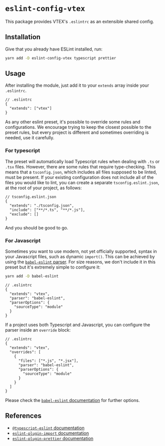 # `eslint-config-vtex`

This package provides VTEX's `.eslintrc` as an extensible shared config.

## Installation

Give that you already have ESLint installed, run:

```bash
yarn add -D eslint-config-vtex typescript prettier
```

## Usage

After installing the module, just add it to your `extends` array inside your `.eslintrc`.

```jsonc
// .eslintrc
{
  "extends": ["vtex"]
}
```

As any other eslint preset, it's possible to override some rules and configurations. We encourage trying to keep the closest possible to the preset rules, but every project is different and sometimes overriding is needed, use it carefully.

### For typescript

The preset will automatically load Typescript rules when dealing with `.ts` or `.tsx` files. However, there are some rules that require type-checking. This means that a `tsconfig.json`, which includes all files supposed to be linted, must be present. If your existing configuration does not include all of the files you would like to lint, you can create a separate `tsconfig.eslint.json`, at the root of your project, as follows:

```jsonc
// tsconfig.eslint.json
{
  "extends": "./tsconfig.json",
  "include": ["**/*.ts", "**/*.js"],
  "exclude": []
}
```

And you should be good to go.

### For Javascript

Sometimes you want to use modern, not yet officially supported, syntax in your Javascript files, such as dynamic `import()`. This can be achieved by using the [`babel-eslint` parser](https://github.com/babel/babel-eslint). For size reasons, we don't include it in this preset but it's extremely simple to configure it:

```bash
yarn add -D babel-eslint
```

```jsonc
// .eslintrc
{
  "extends": "vtex",
  "parser": "babel-eslint",
  "parserOptions": {
    "sourceType": "module"
  }
}
```

If a project uses both Typescript and Javascript, you can configure the parser inside an `override` block:

```jsonc
// .eslintrc
{
  "extends": "vtex",
  "overrides": [
    {
      "files": ["*.js", "*.jsx"],
      "parser": "babel-eslint",
      "parserOptions": {
        "sourceType": "module"
      }
    }
  ]
}
```

Please check the [`babel-eslint` documentation](https://github.com/babel/babel-eslint#additional-parser-configuration) for further options.

## References

- [`@typescript-eslint` documentation](https://github.com/typescript-eslint/typescript-eslint/blob/master/packages/eslint-plugin/README.md)
- [`eslint-plugin-import` documentation](https://github.com/benmosher/eslint-plugin-import)
- [`eslint-plugin-prettier` documentation](https://github.com/prettier/eslint-plugin-prettier)
